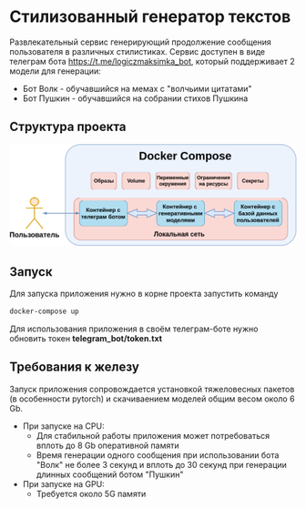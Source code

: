 # Стилизованный генератор текстов

Развлекательный сервис генерирующий продолжение сообщения пользователя в различных стилистиках. Сервис доступен в виде телеграм бота https://t.me/logiczmaksimka_bot, который поддерживает 2 модели для генерации:

* Бот Волк - обучавшийся на мемах с "волчьими цитатами"
* Бот Пушкин - обучавшийся на собрании стихов Пушкина

## Структура проекта
![plot](pictures/project_structure_with_background.drawio.png)

## Запуск
Для запуска приложения нужно в корне проекта запустить команду

```bash
docker-compose up
```

Для использования приложения в своём телеграм-боте нужно обновить токен **telegram_bot/token.txt**

## Требования к железу

Запуск приложения сопровождается установкой тяжеловесных пакетов (в особенности pytorch) и скачиваением моделей общим весом около 6 Gb.

* При запуске на CPU:
    * Для стабильной работы приложения может потребоваться вплоть до 8 Gb оперативной памяти
    * Время генерации одного сообщения при использовании бота "Волк" не более 3 секунд и вплоть до 30 секунд при генерации длинных сообщений ботом "Пушкин"
* При запуске на GPU:
    * Требуется около 5G памяти